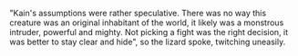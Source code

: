 "Kain's assumptions were rather speculative. There was no way this creature was an original inhabitant of the world, it likely was a monstrous intruder, powerful and mighty. Not picking a fight was the right decision, it was better to stay clear and hide", so the lizard spoke, twitching uneasily.